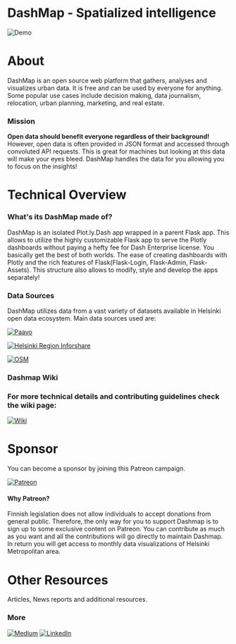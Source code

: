 # DashMap - Spatialized intelligence

![Demo](website/static/images/notebook.gif) 

# **About**
DashMap is an open source web platform that gathers, analyses and visualizes urban data. It is free and can be used by everyone for anything. Some popular use cases include decision making, data journalism, relocation, urban planning, marketing, and real estate.

### **Mission**
**Open data should benefit everyone regardless of their background!** However, open data is often provided in JSON format and accessed through convoluted API requests. This is great for machines but looking at this data will make your eyes bleed. DashMap handles the data for you allowing you to focus on the insights!

# **Technical Overview**
### **What's its DashMap made of?**
 DashMap is an isolated Plot.ly.Dash app wrapped in a parent Flask app. This allows to utilize the highly customizable Flask app to serve the Plotly dashboards without paying a hefty fee for Dash Enterprise license. You basically get the best of both worlds. The ease of creating dashboards with Plotly and the rich features of Flask(Flask-Login, Flask-Admin, Flask-Assets). This structure also allows to modify, style and develop the apps separately!

### **Data Sources**
DashMap utilizes data from a vast variety of datasets available in Helsinki open data ecosystem.
Main data sources used are:

[![Paavo](https://img.shields.io/badge/Paavo-Statistics_Finland-0088CC?style=for-the-badge&logo=&logoColor=white)](https://www.stat.fi/tup/paavo/index_en.html)

[![Helsinki Region Inforshare](https://img.shields.io/badge/HRI-Helsinki_Region_Inforshare-0088CC?style=for-the-badge&logo=&logoColor=white)](https://hri.fi/en_gb/)

[![OSM](https://img.shields.io/badge/OSM-Open_Street_Map-0088CC?style=for-the-badge&logo=openstreetmap&logoColor=white)](https://www.openstreetmap.org/#map=6/65.453/26.069)

### **Dashmap Wiki**
### For more technical details and contributing guidelines check the wiki page: 

[![Wiki](https://img.shields.io/badge/Dashmap-WIKI-0088CC?style=for-the-badge&logo=github&logoColor=white)](https://github.com/Geometrein/dashmap.io/wiki)


# **Sponsor**
You can become a sponsor by joining this Patreon campaign. 

[![Patreon](https://img.shields.io/badge/Sponsor-on_Patreon-0088CC?style=for-the-badge&logo=patreon&logoColor=white)](https://www.patreon.com/geometrein_)

#### **Why Patreon?**
Finnish legislation does not allow individuals to accept donations from general public. Therefore, the only way for you to support Dashmap is to sign up to some exclusive content on Patreon. You can contribute as much as you want and all the contributions will go directly to maintain Dashmap. In return you will get access to monthly data visualizations of Helsinki Metropolitan area.

# **Other Resources** 
Articles, News reports and additional resources. 

### **More**
[![Medium](https://img.shields.io/badge/Medium-Article-0088CC?style=for-the-badge&logo=medium&logoColor=white)](https://geometrein.medium.com/cities-maps-dashboards-792f247f8117)
[![LinkedIn](https://img.shields.io/badge/LinkedIn-Article-0088CC?style=for-the-badge&logo=linkedin&logoColor=white)](https://www.linkedin.com/pulse/dashmap-spatialized-intelligence-tigran-khachatryan/)

